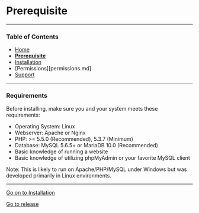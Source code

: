# Prerequisite
___
### Table of Contents
- [Home](README.md)
- [__Prerequisite__](prerequisite.md)
- [Installation](installation.md)
- [Permissions][permissions.md]
- [Support](support.md)
___
### Requirements
Before installing, make sure you and your system meets these requirements:
- Operating System: Linux
- Webserver: Apache or Nginx
- PHP: >= 5.5.0 (Recommended), 5.3.7 (Minimum)
- Database: MySQL 5.6.5+ or MariaDB 10.0 (Recommended)
- Basic knowledge of running a website
- Basic knowledge of utilizing phpMyAdmin or your favorite MySQL client

Note: This is likely to run on Apache/PHP/MySQL under Windows but was developed primarily in Linux environments.
___
[Go on to Installation](installation.md)

[Go to release](../../)
